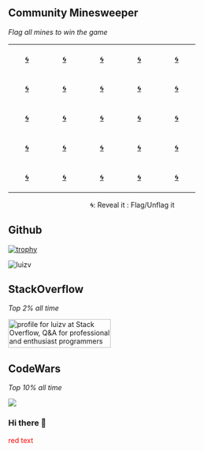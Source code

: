 ## Community Minesweeper
<i>Flag all mines to win the game</i>
<div align="center">
  
<!-- BEGIN MINESWEEP BOARD -->
<table border="0"><tbody><tr><td align="center" width=60 height=60><a href="https://minesweep-nine.vercel.app/reveal/0/0">🌀</a></td><td align="center" width=60 height=60><a href="https://minesweep-nine.vercel.app/reveal/0/1">🌀</a></td><td align="center" width=60 height=60><a href="https://minesweep-nine.vercel.app/reveal/0/2">🌀</a></td><td align="center" width=60 height=60><a href="https://minesweep-nine.vercel.app/reveal/0/3">🌀</a></td><td align="center" width=60 height=60><a href="https://minesweep-nine.vercel.app/reveal/0/4">🌀</a></td></tr><tr><td align="center" width=60 height=60><a href="https://minesweep-nine.vercel.app/reveal/1/0">🌀</a></td><td align="center" width=60 height=60><a href="https://minesweep-nine.vercel.app/reveal/1/1">🌀</a></td><td align="center" width=60 height=60><a href="https://minesweep-nine.vercel.app/reveal/1/2">🌀</a></td><td align="center" width=60 height=60><a href="https://minesweep-nine.vercel.app/reveal/1/3">🌀</a></td><td align="center" width=60 height=60><a href="https://minesweep-nine.vercel.app/reveal/1/4">🌀</a></td></tr><tr><td align="center" width=60 height=60><a href="https://minesweep-nine.vercel.app/reveal/2/0">🌀</a></td><td align="center" width=60 height=60><a href="https://minesweep-nine.vercel.app/reveal/2/1">🌀</a></td><td align="center" width=60 height=60><a href="https://minesweep-nine.vercel.app/reveal/2/2">🌀</a></td><td align="center" width=60 height=60><a href="https://minesweep-nine.vercel.app/reveal/2/3">🌀</a></td><td align="center" width=60 height=60><a href="https://minesweep-nine.vercel.app/reveal/2/4">🌀</a></td></tr><tr><td align="center" width=60 height=60><a href="https://minesweep-nine.vercel.app/reveal/3/0">🌀</a></td><td align="center" width=60 height=60><a href="https://minesweep-nine.vercel.app/reveal/3/1">🌀</a></td><td align="center" width=60 height=60><a href="https://minesweep-nine.vercel.app/reveal/3/2">🌀</a></td><td align="center" width=60 height=60><a href="https://minesweep-nine.vercel.app/reveal/3/3">🌀</a></td><td align="center" width=60 height=60><a href="https://minesweep-nine.vercel.app/reveal/3/4">🌀</a></td></tr><tr><td align="center" width=60 height=60><a href="https://minesweep-nine.vercel.app/reveal/4/0">🌀</a></td><td align="center" width=60 height=60><a href="https://minesweep-nine.vercel.app/reveal/4/1">🌀</a></td><td align="center" width=60 height=60><a href="https://minesweep-nine.vercel.app/reveal/4/2">🌀</a></td><td align="center" width=60 height=60><a href="https://minesweep-nine.vercel.app/reveal/4/3">🌀</a></td><td align="center" width=60 height=60><a href="https://minesweep-nine.vercel.app/reveal/4/4">🌀</a></td></tr></tbody></table>
<!-- END MINESWEEP BOARD -->
🌀: Reveal it
: Flag/Unflag it

</div>

## Github
<!-- Only commenting out because it's cool, despite it didn't reflect my top languages and true stats becuz only consider public repos. 
[![Luiz's github stats](https://github-readme-stats.vercel.app/api?username=luizv&show_icons=true)](https://github.com/luizv)   [![Top Langs](https://github-readme-stats.vercel.app/api/top-langs/?username=luizv&layout=compact)](https://github.com/luizv)
 -->
[![trophy](https://github-profile-trophy.vercel.app/?username=luizv&rank=SECRET,SSS,SS,S,AAA,AA,A,B)](https://github.com/ryo-ma/github-profile-trophy)



<p><img align="center" src="https://github-readme-streak-stats.herokuapp.com/?user=luizv&" alt="luizv" /></p>

<!-- <p>&nbsp;<img align="center" src="https://github-readme-stats.vercel.app/api?username=luizv&show_icons=true&locale=en" alt="luizv" /></p> -->
<!-- ![Metrics](https://metrics.lecoq.io/luizv?template=classic&base.header=0&gists=1&lines=1&config.timezone=America%2FToronto) -->
<!-- https://myreadme.vercel.app/api/embed/luizv?panels=userstatistics,toprepositories,toplanguages,commitgraph -->

## StackOverflow
<i>Top 2% all time</i>

<a href="https://stackoverflow.com/users/6704959/luizv"><img src="https://stackoverflow.com/users/flair/6704959.png" width="208" height="58" alt="profile for luizv at Stack Overflow, Q&amp;A for professional and enthusiast programmers" title="profile for luizv at Stack Overflow, Q&amp;A for professional and enthusiast programmers"></a>

<!-- [![Luizv StackOverflow](https://stackoverflow-badge.herokuapp.com/api/StackOverflowBadge/6704959)](https://stackoverflow.com/users/6704959/luizv) -->

## CodeWars
<i>Top 10% all time</i>

<a href="https://www.codewars.com/users/luizv/stats"><img src="https://www.codewars.com/users/luizv/badges/large"></a>


### Hi there 👋

<!--
**luizv/luizv** is a ✨ _special_ ✨ repository because its `README.md` (this file) appears on your GitHub profile.

Here are some ideas to get you started:

- 🔭 I’m currently working on 
- 🌱 I’m currently learning ...
- 👯 I’m looking to collaborate on ...
- 🤔 I’m looking for help with ...
- 💬 Ask me about ...
- 📫 How to reach me: ...
- 😄 Pronouns: ...
- ⚡ Fun fact: ...
-->

<span style="color:red">red text</span>
